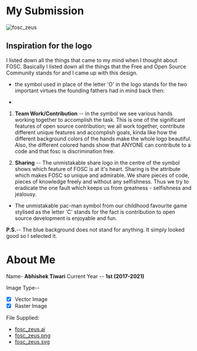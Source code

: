 # My Submission

![fosc_zeus](https://user-images.githubusercontent.com/32027962/39958775-4ba39692-5625-11e8-9ea1-ef8ca183da92.png)


## Inspiration for the logo
I listed down all the things that came to my mind when I thought about FOSC. Basically I listed down all the things that the Free and Open Source Community stands for and I came up with this design.

- the symbol used in place of the letter 'O' in the logo stands for the two important virtues the founding fathers had in mind back then:

- 

1.  **Team Work/Contribution** -- in the symbol we see various hands working together to accomplish the task. This is one of the significant features of open source contribution; we all work together, contribute different unique features and accomplish goals, kinda like how the different background colors of the hands make the whole logo beautiful. Also, the different colored hands show that ANYONE can contribute to a code and that fosc is discrimination free.

2.  **Sharing** -- The unmistakable share logo in the centre of the symbol shows which feature of FOSC is at it's heart. Sharing is the attribute which makes FOSC so unique and admirable. We share pieces of code, pieces of knowledge freely and without any selfishness. Thus we try to eradicate the one fault which keeps us from greatness - selfishness and jealousy. 

- The unmistakable pac-man symbol from our childhood favourite game stylised as the letter 'C' stands for the fact is contribution to open source development is enjoyable and fun.

**P.S.**-- The blue background does not stand for anything. It simply looked good so I selected it.

# About Me

 Name-  **Abhishek Tiwari**
Current Year -- **1st (2017-2021)**

Image Type--

- [x] Vector Image
- [x] Raster Image

File Supplied:
* [fosc_zeus.ai](https://github.com/zeus0789/design-jam/blob/2018/submissions/zeus0789/fosc_zeus.ai)
* [fosc_zeus.png](https://github.com/zeus0789/design-jam/blob/2018/submissions/zeus0789/fosc_zeus.png)
* [fosc_zeus.svg](https://github.com/zeus0789/design-jam/blob/2018/submissions/zeus0789/fosc_zeus.svg)